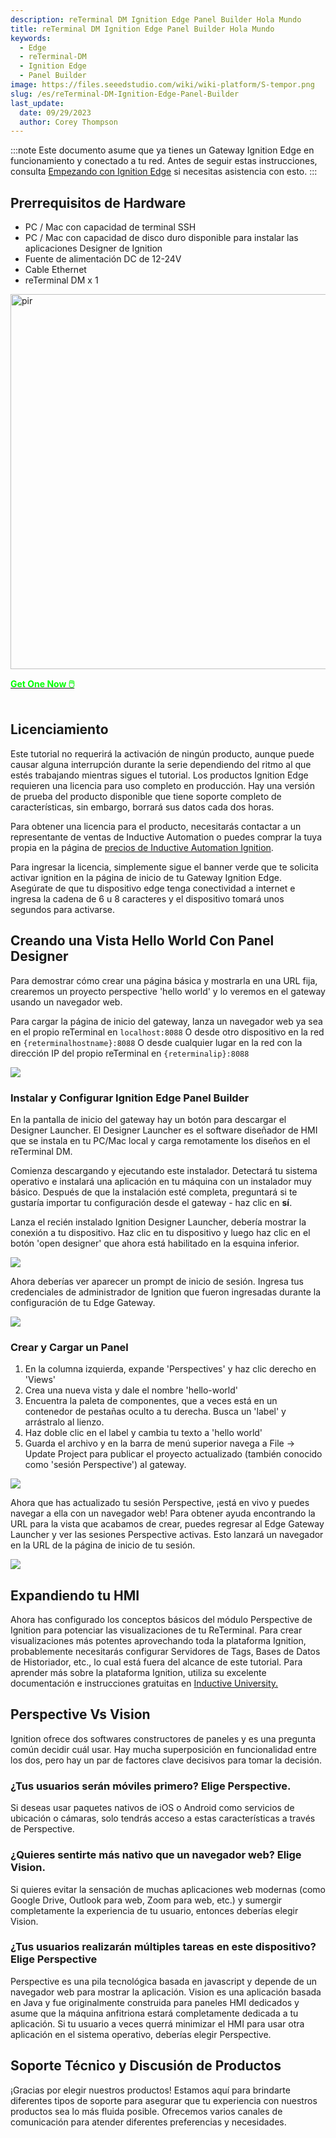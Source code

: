 ```yaml
---
description: reTerminal DM Ignition Edge Panel Builder Hola Mundo
title: reTerminal DM Ignition Edge Panel Builder Hola Mundo
keywords:
  - Edge
  - reTerminal-DM
  - Ignition Edge
  - Panel Builder
image: https://files.seeedstudio.com/wiki/wiki-platform/S-tempor.png
slug: /es/reTerminal-DM-Ignition-Edge-Panel-Builder
last_update:
  date: 09/29/2023
  author: Corey Thompson
---
```


:::note
Este documento asume que ya tienes un Gateway Ignition Edge en funcionamiento y conectado a tu red. 
Antes de seguir estas instrucciones, consulta [Empezando con Ignition Edge](/reTerminal-DM-Getting-Started-with-Ignition-Edge) si necesitas asistencia con esto.
:::

## Prerrequisitos de Hardware
- PC / Mac con capacidad de terminal SSH
- PC / Mac con capacidad de disco duro disponible para instalar las aplicaciones Designer de Ignition
- Fuente de alimentación DC de 12-24V
- Cable Ethernet
- reTerminal DM x 1

<p style={{textAlign: 'center'}}><img src="https://media-cdn.seeedstudio.com/media/catalog/product/cache/bb49d3ec4ee05b6f018e93f896b8a25d/3/-/3--114070201-reterminal-dm---font.jpg" alt="pir" width="600" height="auto"/></p>

<div class="get_one_now_container" style={{textAlign: 'center'}}>
    <a class="get_one_now_item" href="https://www.seeedstudio.com/reTerminal-DM-p-5616.html" target="_blank">
            <strong><span><font color={'FFFFFF'} size={"4"}> Get One Now 🖱️</font></span></strong>
    </a>
</div>

<br />

## Licenciamiento
Este tutorial no requerirá la activación de ningún producto, aunque puede causar alguna interrupción durante la serie dependiendo del ritmo al que estés trabajando mientras sigues el tutorial. Los productos Ignition Edge requieren una licencia para uso completo en producción. Hay una versión de prueba del producto disponible que tiene soporte completo de características, sin embargo, borrará sus datos cada dos horas.

Para obtener una licencia para el producto, necesitarás contactar a un representante de ventas de Inductive Automation o puedes comprar la tuya propia en la página de [precios de Inductive Automation Ignition](https://inductiveautomation.com/pricing/ignition).

Para ingresar la licencia, simplemente sigue el banner verde que te solicita activar ignition en la página de inicio de tu Gateway Ignition Edge. Asegúrate de que tu dispositivo edge tenga conectividad a internet e ingresa la cadena de 6 u 8 caracteres y el dispositivo tomará unos segundos para activarse.

## Creando una Vista Hello World Con Panel Designer

Para demostrar cómo crear una página básica y mostrarla en una URL fija, crearemos un proyecto perspective 'hello world' y lo veremos en el gateway usando un navegador web.

Para cargar la página de inicio del gateway, lanza un navegador web ya sea en el propio reTerminal en `localhost:8088` O desde otro dispositivo en la red en `{reterminalhostname}:8088` O desde cualquier lugar en la red con la dirección IP del propio reTerminal en `{reterminalip}:8088`

<p style={{textAlign: 'center'}}>
  <img src="https://files.seeedstudio.com/wiki/wiki-ranger/Contributions/reTerminal-DM-Ignition/ignition-edge-launch-screen.png" />
</p>

### Instalar y Configurar Ignition Edge Panel Builder

En la pantalla de inicio del gateway hay un botón para descargar el Designer Launcher. El Designer Launcher es el software diseñador de HMI que se instala en tu PC/Mac local y carga remotamente los diseños en el reTerminal DM.

Comienza descargando y ejecutando este instalador. Detectará tu sistema operativo e instalará una aplicación en tu máquina con un instalador muy básico. Después de que la instalación esté completa, preguntará si te gustaría importar tu configuración desde el gateway - haz clic en **sí**.

Lanza el recién instalado Ignition Designer Launcher, debería mostrar la conexión a tu dispositivo. Haz clic en tu dispositivo y luego haz clic en el botón 'open designer' que ahora está habilitado en la esquina inferior.

<p style={{textAlign: 'center'}}>
  <img src="https://files.seeedstudio.com/wiki/wiki-ranger/Contributions/reTerminal-DM-Ignition/ignition-designer-launcher.png" />
</p>

Ahora deberías ver aparecer un prompt de inicio de sesión. Ingresa tus credenciales de administrador de Ignition que fueron ingresadas durante la configuración de tu Edge Gateway.

<p style={{textAlign: 'center'}}>
  <img src="https://files.seeedstudio.com/wiki/wiki-ranger/Contributions/reTerminal-DM-Ignition/ignition-designer-login.png" />
</p>

### Crear y Cargar un Panel

1. En la columna izquierda, expande 'Perspectives' y haz clic derecho en 'Views'
2. Crea una nueva vista y dale el nombre 'hello-world'
3. Encuentra la paleta de componentes, que a veces está en un contenedor de pestañas oculto a tu derecha. Busca un 'label' y arrástralo al lienzo.
4. Haz doble clic en el label y cambia tu texto a 'hello world'
5. Guarda el archivo y en la barra de menú superior navega a File -> Update Project para publicar el proyecto actualizado (también conocido como 'sesión Perspective') al gateway.

<p style={{textAlign: 'center'}}>
  <img src="https://files.seeedstudio.com/wiki/wiki-ranger/Contributions/reTerminal-DM-Ignition/ignition-panel-create-helloworld.gif" />
</p>

Ahora que has actualizado tu sesión Perspective, ¡está en vivo y puedes navegar a ella con un navegador web!
Para obtener ayuda encontrando la URL para la vista que acabamos de crear, puedes regresar al Edge Gateway Launcher y ver las sesiones Perspective activas. Esto lanzará un navegador en la URL de la página de inicio de tu sesión.

<p style={{textAlign: 'center'}}>
  <img src="https://files.seeedstudio.com/wiki/wiki-ranger/Contributions/reTerminal-DM-Ignition/ignition-panel-view-helloworld.gif" />
</p>

## Expandiendo tu HMI
Ahora has configurado los conceptos básicos del módulo Perspective de Ignition para potenciar las visualizaciones de tu ReTerminal. Para crear visualizaciones más potentes aprovechando toda la plataforma Ignition, probablemente necesitarás configurar Servidores de Tags, Bases de Datos de Historiador, etc., lo cual está fuera del alcance de este tutorial. Para aprender más sobre la plataforma Ignition, utiliza su excelente documentación e instrucciones gratuitas en [Inductive University.](https://inductiveuniversity.com/)

## Perspective Vs Vision
Ignition ofrece dos softwares constructores de paneles y es una pregunta común decidir cuál usar. Hay mucha superposición en funcionalidad entre los dos, pero hay un par de factores clave decisivos para tomar la decisión.

### ¿Tus usuarios serán móviles primero? Elige Perspective.
Si deseas usar paquetes nativos de iOS o Android como servicios de ubicación o cámaras, solo tendrás acceso a estas características a través de Perspective.

### ¿Quieres sentirte más nativo que un navegador web? Elige Vision.
Si quieres evitar la sensación de muchas aplicaciones web modernas (como Google Drive, Outlook para web, Zoom para web, etc.) y sumergir completamente la experiencia de tu usuario, entonces deberías elegir Vision.

### ¿Tus usuarios realizarán múltiples tareas en este dispositivo? Elige Perspective
Perspective es una pila tecnológica basada en javascript y depende de un navegador web para mostrar la aplicación. Vision es una aplicación basada en Java y fue originalmente construida para paneles HMI dedicados y asume que la máquina anfitriona estará completamente dedicada a tu aplicación. Si tu usuario a veces querrá minimizar el HMI para usar otra aplicación en el sistema operativo, deberías elegir Perspective.

## Soporte Técnico y Discusión de Productos

¡Gracias por elegir nuestros productos! Estamos aquí para brindarte diferentes tipos de soporte para asegurar que tu experiencia con nuestros productos sea lo más fluida posible. Ofrecemos varios canales de comunicación para atender diferentes preferencias y necesidades.

<div class="button_tech_support_container">
<a href="https://forum.seeedstudio.com/" class="button_forum"></a> 
<a href="https://www.seeedstudio.com/contacts" class="button_email"></a>
</div>

<div class="button_tech_support_container">
<a href="https://discord.gg/eWkprNDMU7" class="button_discord"></a> 
<a href="https://github.com/Seeed-Studio/wiki-documents/discussions/69" class="button_discussion"></a>
</div>
